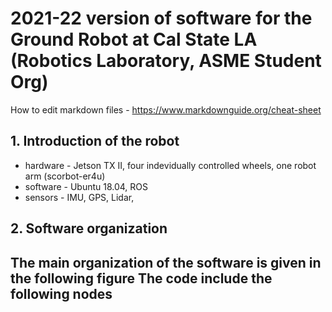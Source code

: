 # 2021-22 version of software for the Ground Robot at Cal State LA (Robotics Laboratory, ASME Student Org)
How to edit markdown files - https://www.markdownguide.org/cheat-sheet

## 1. Introduction of the robot  
- hardware - Jetson TX II, four indevidually controlled wheels, one robot arm (scorbot-er4u)  
- software - Ubuntu 18.04, ROS  
- sensors - IMU, GPS, Lidar, <complete this list>  
## 2. Software organization  
The main organization of the software is given in the following figure
  The code include the following nodes
  - 

